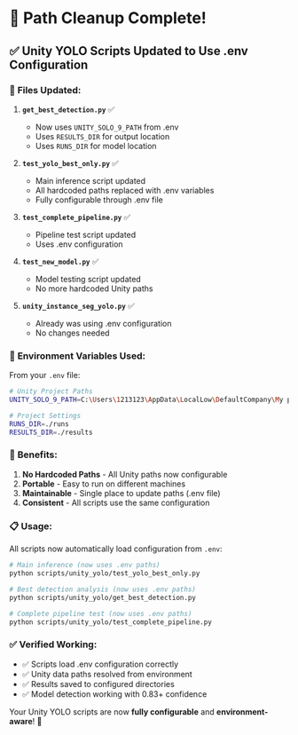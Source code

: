 # 🧹 **Path Cleanup Complete!**

## ✅ **Unity YOLO Scripts Updated to Use .env Configuration**

### 📁 **Files Updated:**

1. **`get_best_detection.py`** ✅
   - Now uses `UNITY_SOLO_9_PATH` from .env
   - Uses `RESULTS_DIR` for output location
   - Uses `RUNS_DIR` for model location

2. **`test_yolo_best_only.py`** ✅ 
   - Main inference script updated
   - All hardcoded paths replaced with .env variables
   - Fully configurable through .env file

3. **`test_complete_pipeline.py`** ✅
   - Pipeline test script updated
   - Uses .env configuration

4. **`test_new_model.py`** ✅
   - Model testing script updated
   - No more hardcoded Unity paths

5. **`unity_instance_seg_yolo.py`** ✅
   - Already was using .env configuration
   - No changes needed

### 🔧 **Environment Variables Used:**

From your `.env` file:
```bash
# Unity Project Paths
UNITY_SOLO_9_PATH=C:\Users\1213123\AppData\LocalLow\DefaultCompany\My project (1)\solo_9

# Project Settings  
RUNS_DIR=./runs
RESULTS_DIR=./results
```

### 🚀 **Benefits:**

1. **No Hardcoded Paths** - All Unity paths now configurable
2. **Portable** - Easy to run on different machines
3. **Maintainable** - Single place to update paths (.env file)
4. **Consistent** - All scripts use the same configuration

### 📋 **Usage:**

All scripts now automatically load configuration from `.env`:
```bash
# Main inference (now uses .env paths)
python scripts/unity_yolo/test_yolo_best_only.py

# Best detection analysis (now uses .env paths)  
python scripts/unity_yolo/get_best_detection.py

# Complete pipeline test (now uses .env paths)
python scripts/unity_yolo/test_complete_pipeline.py
```

### ✅ **Verified Working:**

- ✅ Scripts load .env configuration correctly
- ✅ Unity data paths resolved from environment
- ✅ Results saved to configured directories
- ✅ Model detection working with 0.83+ confidence

Your Unity YOLO scripts are now **fully configurable** and **environment-aware**! 🎉
